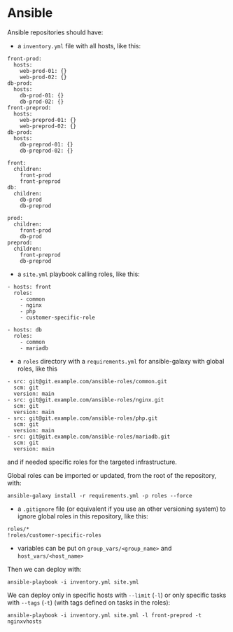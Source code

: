 # Ansible

Ansible repositories should have:

- a `inventory.yml` file with all hosts, like this:

```
front-prod:
  hosts:
    web-prod-01: {}
    web-prod-02: {}
db-prod:
  hosts:
    db-prod-01: {}
    db-prod-02: {}
front-preprod:
  hosts:
    web-preprod-01: {}
    web-preprod-02: {}
db-prod:
  hosts:
    db-preprod-01: {}
    db-preprod-02: {}

front:
  children:
    front-prod
    front-preprod
db:
  children:
    db-prod
    db-preprod

prod:
  children:
    front-prod
    db-prod
preprod:
  children:
    front-preprod
    db-preprod
```


- a `site.yml` playbook calling roles, like this:

```
- hosts: front
  roles:
    - common
    - nginx
    - php
    - customer-specific-role

- hosts: db
  roles:
    - common
    - mariadb
```


- a `roles` directory with a `requirements.yml` for ansible-galaxy with global roles, like this

```
- src: git@git.example.com/ansible-roles/common.git
  scm: git
  version: main
- src: git@git.example.com/ansible-roles/nginx.git
  scm: git
  version: main
- src: git@git.example.com/ansible-roles/php.git
  scm: git
  version: main
- src: git@git.example.com/ansible-roles/mariadb.git
  scm: git
  version: main
```

and if needed specific roles for the targeted infrastructure.

Global roles can be imported or updated, from the root of the repository, with:

```
ansible-galaxy install -r requirements.yml -p roles --force
```

- a `.gitignore` file (or equivalent if you use an other versioning system) to ignore global roles in this repository, like this:

```
roles/*
!roles/customer-specific-roles
```

- variables can be put on `group_vars/<group_name>` and `host_vars/<host_name>`


Then we can deploy with:

```
ansible-playbook -i inventory.yml site.yml
```

We can deploy only in specific hosts with `--limit` (`-l`) or only specific tasks with `--tags` (`-t`) (with tags defined on tasks in the roles):

```
ansible-playbook -i inventory.yml site.yml -l front-preprod -t nginxvhosts
```

